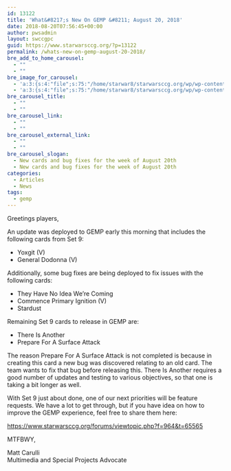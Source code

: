 ```yaml
---
id: 13122
title: 'What&#8217;s New On GEMP &#8211; August 20, 2018'
date: 2018-08-20T07:56:45+00:00
author: pwsadmin
layout: swccgpc
guid: https://www.starwarsccg.org/?p=13122
permalink: /whats-new-on-gemp-august-20-2018/
bre_add_to_home_carousel:
  - ""
  - ""
bre_image_for_carousel:
  - 'a:3:{s:4:"file";s:75:"/home/starwar8/starwarsccg.org/wp/wp-content/uploads/GEMP-Blog-banner-1.jpg";s:3:"url";s:72:"https://www.starwarsccg.org/wp/wp-content/uploads/GEMP-Blog-banner-1.jpg";s:4:"type";s:10:"image/jpeg";}'
  - 'a:3:{s:4:"file";s:75:"/home/starwar8/starwarsccg.org/wp/wp-content/uploads/GEMP-Blog-banner-1.jpg";s:3:"url";s:72:"https://www.starwarsccg.org/wp/wp-content/uploads/GEMP-Blog-banner-1.jpg";s:4:"type";s:10:"image/jpeg";}'
bre_carousel_title:
  - ""
  - ""
bre_carousel_link:
  - ""
  - ""
bre_carousel_external_link:
  - ""
  - ""
bre_carousel_slogan:
  - New cards and bug fixes for the week of August 20th
  - New cards and bug fixes for the week of August 20th
categories:
  - Articles
  - News
tags:
  - gemp
---
```

Greetings players,

An update was deployed to GEMP early this morning that includes the following cards from Set 9:

  * Yoxgit (V)
  * General Dodonna (V)

Additionally, some bug fixes are being deployed to fix issues with the following cards:

  * They Have No Idea We&#8217;re Coming
  * Commence Primary Ignition (V)
  * Stardust

Remaining Set 9 cards to release in GEMP are:

  * There Is Another
  * Prepare For A Surface Attack

The reason Prepare For A Surface Attack is not completed is because in creating this card a new bug was discovered relating to an old card. The team wants to fix that bug before releasing this. There Is Another requires a good number of updates and testing to various objectives, so that one is taking a bit longer as well.

With Set 9 just about done, one of our next priorities will be feature requests. We have a lot to get through, but if you have idea on how to improve the GEMP experience, feel free to share them here:

<https://www.starwarsccg.org/forums/viewtopic.php?f=964&t=65565>

MTFBWY,

Matt Carulli  
Multimedia and Special Projects Advocate